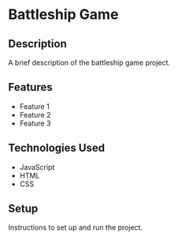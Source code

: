 # Battleship Game

## Description

A brief description of the battleship game project.

## Features

- Feature 1
- Feature 2
- Feature 3

## Technologies Used

- JavaScript
- HTML
- CSS

## Setup

Instructions to set up and run the project.
